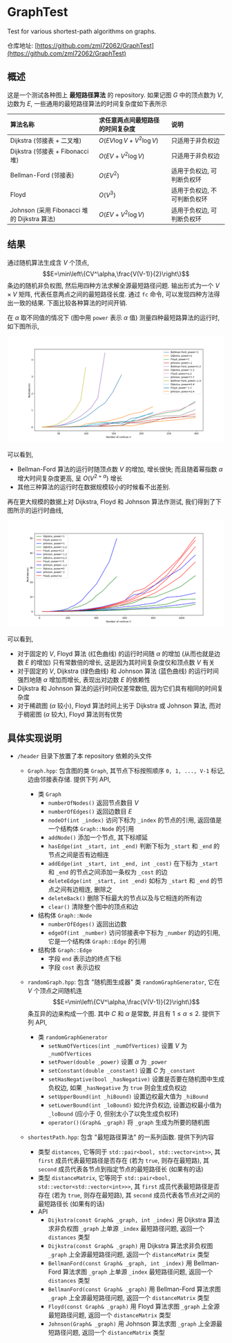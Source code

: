 # GraphTest
Test for various shortest-path algorithms on graphs.

仓库地址: [https://github.com/zml72062/GraphTest](https://github.com/zml72062/GraphTest)

## 概述
这是一个测试各种图上 **最短路径算法** 的 repository. 如果记图 $G$ 中的顶点数为 $V$, 边数为 $E$, 一些通用的最短路径算法的时间复杂度如下表所示

|算法名称|求任意两点间最短路径的时间复杂度|说明|
|:--|:--|:--|
|Dijkstra (邻接表 + 二叉堆)|$O(EV\log V+V^2\log V)$|只适用于非负权边|
|Dijkstra (邻接表 + Fibonacci 堆)| $O(EV+V^2\log V)$|只适用于非负权边|
|Bellman-Ford (邻接表)| $O(EV^2)$|适用于负权边, 可判断负权环|
|Floyd|$O(V^3)$|适用于负权边, 不可判断负权环|
|Johnson (采用 Fibonacci 堆的 Dijkstra 算法)|$O(EV+V^2\log V)$|适用于负权边, 可判断负权环|

## 结果

通过随机算法生成含 $V$ 个顶点, $$E=\min\left\{CV^\alpha,\frac{V(V-1)}{2}\right\}$$条边的随机非负权图, 然后用四种方法求解全源最短路径问题. 输出形式为一个 $V\times V$ 矩阵, 代表任意两点之间的最短路径长度. 通过 `fc` 命令, 可以发现四种方法得出一致的结果. 下面比较各种算法的时间开销.

在 $\alpha$ 取不同值的情况下 (图中用 `power` 表示 $\alpha$ 值) 测量四种最短路算法的运行时, 如下图所示,

![最短路算法的运行时间](/pics/FourMethods.png)

可以看到, 

+ Bellman-Ford 算法的运行时随顶点数 $V$ 的增加, 增长很快; 而且随着幂指数 $\alpha$ 增大时间复杂度更高, 呈 $O(V^{2+\alpha})$ 增长
+ 其他三种算法的运行时在数据规模较小的时候看不出差别.

再在更大规模的数据上对 Dijkstra, Floyd 和 Johnson 算法作测试, 我们得到了下图所示的运行时曲线,

![最短路算法的运行时间_更大数据集](/pics/ThreeMethods.png)

可以看到, 
+ 对于固定的 $V$, Floyd 算法 (红色曲线) 的运行时间随 $\alpha$ 的增加 (从而也就是边数 $E$ 的增加) 只有常数倍的增长, 这是因为其时间复杂度仅和顶点数 $V$ 有关
+ 对于固定的 $V$, Dijkstra (绿色曲线) 和 Johnson 算法 (蓝色曲线) 的运行时间强烈地随 $\alpha$ 增加而增长, 表现出对边数 $E$ 的依赖性
+ Dijkstra 和 Johnson 算法的运行时间仅差常数倍, 因为它们具有相同的时间复杂度
+ 对于稀疏图 ($\alpha$ 较小), Floyd 算法时间上劣于 Dijkstra 或 Johnson 算法, 而对于稠密图 ($\alpha$ 较大), Floyd 算法则有优势
## 具体实现说明
* `/header` 目录下放置了本 repository 依赖的头文件
    + `Graph.hpp`: 包含图的类 `Graph`, 其节点下标按照顺序 `0, 1, ..., V-1` 标记, 边由邻接表存储. 提供下列 API,
        * 类 `Graph`
            + `numberOfNodes()` 返回节点数目 $V$
            + `numberOfEdges()` 返回边数目 $E$
            + `nodeOf(int _index)` 访问下标为 `_index` 的节点的引用, 返回值是一个结构体 `Graph::Node` 的引用
            + `addNode()` 添加一个节点, 其下标顺延
            + `hasEdge(int _start, int _end)` 判断下标为 `_start` 和 `_end` 的节点之间是否有边相连
            + `addEdge(int _start, int _end, int _cost)` 在下标为 `_start` 和 `_end` 的节点之间添加一条权为 `_cost` 的边
            + `deleteEdge(int _start, int _end)` 如标为 `_start` 和 `_end` 的节点之间有边相连, 删除之
            + `deleteBack()` 删除下标最大的节点以及与它相连的所有边
            + `clear()` 清除整个图中的顶点和边
        * 结构体 `Graph::Node`
            + `numberOfEdges()` 返回出边数
            + `edgeOf(int _number)` 访问邻接表中下标为 `_number` 的边的引用, 它是一个结构体 `Graph::Edge` 的引用
        * 结构体 `Graph::Edge`
            + 字段 `end` 表示边的终点下标
            + 字段 `cost` 表示边权

    + `randomGraph.hpp`: 包含 "随机图生成器" 类 `randomGraphGenerator`, 它在 $V$ 个顶点之间随机连 $$E=\min\left\{CV^\alpha,\frac{V(V-1)}{2}\right\}$$条互异的边来构成一个图. 其中 $C$ 和 $\alpha$ 是常数, 并且有 $1\leqslant \alpha\leqslant 2$. 提供下列 API,
        + 类 `randomGraphGenerator`
            * `setNumOfVertices(int _numOfVertices)` 设置 $V$ 为 `_numOfVertices`
            * `setPower(double _power)` 设置 $\alpha$ 为 `_power`
            * `setConstant(double _constant)` 设置 $C$ 为 `_constant`
            * `setHasNegative(bool _hasNegative)` 设置是否要在随机图中生成负权边, 如果 `_hasNegative` 为 `true` 则会生成负权边
            * `setUpperBound(int _hiBound)` 设置边权最大值为 `_hiBound`
            * `setLowerBound(int _loBound)` 如允许负权边, 设置边权最小值为 `_loBound` (应小于 0, 但别太小了以免生成负权环)
            * `operator()(Graph& _graph)` 将 `_graph` 生成为所要的随机图
    + `shortestPath.hpp`: 包含 "最短路径算法" 的一系列函数. 提供下列内容
        + 类型 `distances`, 它等同于 `std::pair<bool, std::vector<int>>`, 其 `first` 成员代表最短路径是否存在 (若为 `true`, 则存在最短路), 其 `second` 成员代表各节点到指定节点的最短路径长 (如果有的话)
        + 类型 `distanceMatrix`, 它等同于 `std::pair<bool, std::vector<std::vector<int>>>`, 其 `first` 成员代表最短路径是否存在 (若为 `true`, 则存在最短路), 其 `second` 成员代表各节点对之间的最短路径长 (如果有的话)
        + API
            * `Dijkstra(const Graph& _graph, int _index)` 用 Dijkstra 算法求非负权图 `_graph` 上单源 `_index` 最短路径问题, 返回一个 `distances` 类型
            * `Dijkstra(const Graph& _graph)` 用 Dijkstra 算法求非负权图 `_graph` 上全源最短路径问题, 返回一个 `distanceMatrix` 类型
            * `BellmanFord(const Graph& _graph, int _index)` 用 Bellman-Ford 算法求图 `_graph` 上单源 `_index` 最短路径问题, 返回一个 `distances` 类型
            * `BellmanFord(const Graph& _graph)` 用 Bellman-Ford 算法求图 `_graph` 上全源最短路径问题, 返回一个 `distanceMatrix` 类型
            * `Floyd(const Graph& _graph)`  用 Floyd 算法求图 `_graph` 上全源最短路径问题, 返回一个 `distanceMatrix` 类型
            * `Johnson(Graph& _graph)` 用 Johnson 算法求图 `_graph` 上全源最短路径问题, 返回一个 `distanceMatrix` 类型
            